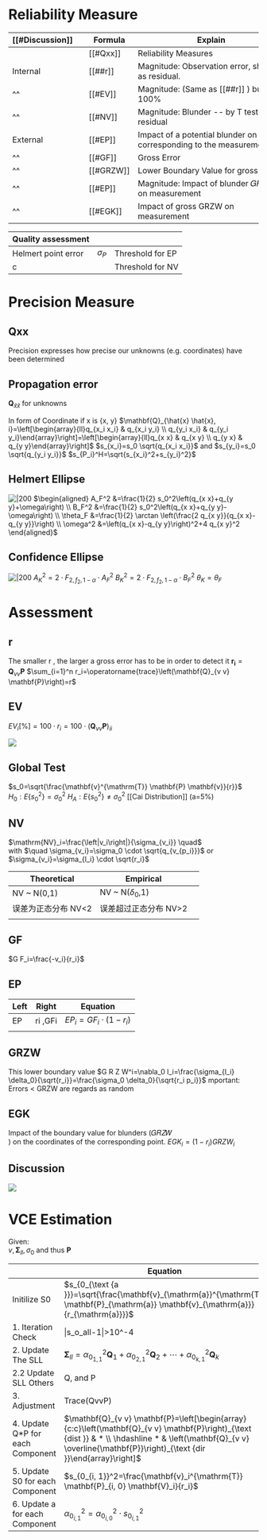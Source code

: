 
# Reliability Measure


|  [[#Discussion]]        |     | Formula            | Explain                                                                   | Calculation |           |
| -------- | --- | ------------------ | ------------------------------------------------------------------------- | ----------- | --------- |
|          |     |[[#Qxx]] | Reliability Measures                                                      |             |           |
| Internal |     | [[##r]]            | Magnitude: Observation error, shown as residual.                          | [[##r]]     | 0 -- 1    |
| ^^       |     | [[#EV]]            | Magnitude: (Same as [[##r]] ) but 100%                                    | [[#EV]]     | 0 -- 100% |
| ^^       |     | [[#NV]]            | Magnitude: Blunder -- by T test for residual                              | [[#NV]]     | 0,2,4     |
| External |     | [[#EP]]            | Impact of a potential blunder on a point corresponding to the measurement | [[#EP]]     |           |
| ^^       |     | [[#GF]]            | Gross Error                                                               | [[#GF]]     |           |
| ^^       |     | [[#GRZW]]          | Lower Boundary Value for gross error                                      | [[#GRZW]]   |           |
| ^^       |     | [[#EP]]            | Magnitude: Impact of blunder 𝐺𝐹 on measurement                            | [[#EP]]     |           |
| ^^       |     | [[#EGK]]           | Impact of gross GRZW on measurement                                       | [[#EGK]]    |           |

| Quality assessment  |            |                  |
| ------------------- | ---------- | ---------------- |
| Helmert point error | $\sigma_P$ | Threshold for EP |
| c                   |            | Threshold for NV |



# Precision Measure
## Qxx
Precision expresses how precise our unknowns (e.g. coordinates) have been determined
## Propagation error
$\mathbf{Q}_{\hat{x} \hat{x}}$ for unknowns

In form of Coordinate if x is {x, y}
$\mathbf{Q}_{\hat{x} \hat{x}, i}=\left[\begin{array}{ll}q_{x_i x_i} & q_{x_i y_i} \\ q_{y_i x_i} & q_{y_i y_i}\end{array}\right]=\left[\begin{array}{ll}q_{x x} & q_{x y} \\ q_{y x} & q_{y y}\end{array}\right]$
$s_{x_i}=s_0 \sqrt{q_{x_i x_i}}$ and $s_{y_i}=s_0 \sqrt{q_{y_i y_i}}$
$s_{P_i}^H=\sqrt{s_{x_i}^2+s_{y_i}^2}$

##  Helmert Ellipse
![\|200](https://i.imgur.com/YBQ5NVm.png)
$\begin{aligned} A_F^2 &=\frac{1}{2} s_0^2\left(q_{x x}+q_{y y}+\omega\right) \\ B_F^2 &=\frac{1}{2} s_0^2\left(q_{x x}+q_{y y}-\omega\right) \\ \theta_F &=\frac{1}{2} \arctan \left(\frac{2 q_{x y}}{q_{x x}-q_{y y}}\right) \\ \omega^2 &=\left(q_{x x}-q_{y y}\right)^2+4 q_{x y}^2 \end{aligned}$


## Confidence Ellipse
![\|200](https://i.imgur.com/SPpESd4.png)
$A_K^2=2 \cdot F_{2, f_2, 1-\alpha} \cdot A_F^2$
$B_K^2=2 \cdot F_{2, f_2, 1-\alpha} \cdot B_F^2$
$\theta_K=\theta_F$
 
# Assessment
## r
The smaller r , the larger a gross error has to be in order to detect it
$\mathbf{r_i}=\mathbf{Q}_{v v} \mathbf{P}$
$\sum_{i=1}^n r_i=\operatorname{trace}\left(\mathbf{Q}_{v v} \mathbf{P}\right)=r$
## EV
$E V_i[\%]=100 \cdot r_i=100 \cdot\left(\mathbf{Q}_{v v} \mathbf{P}\right)_{i i}$

![](https://i.imgur.com/oqZHxx6.png)
## Global Test
$s_0=\sqrt{\frac{\mathbf{v}^{\mathrm{T}} \mathbf{P} \mathbf{v}}{r}}$
$H_0: E\left\{s_0^2\right\}=\sigma_0^2$
$H_A: E\left\{s_0^2\right\} \neq \sigma_0^2$
[[Cai Distribution]] (a=5%)



## NV
$\mathrm{NV}_i=\frac{\left|v_i\right|}{\sigma_{v_i}} \quad$   
with $\quad \sigma_{v_i}=\sigma_0 \cdot \sqrt{q_{v_{p_i}}}$ or $\sigma_{v_i}=\sigma_{l_i} \cdot \sqrt{r_i}$ 

| Theoretical         | Empirical             |     |
| ------------------- | --------------------- | --- |
| NV ~ N(0,1)         | NV ~ N($\delta_0$,1)  |     |
| 误差为正态分布 NV<2 | 误差超过正态分布 NV>2 |     |
|                     |                       |     |

## GF
$G F_i=\frac{-v_i}{r_i}$

## EP

| Left | Right   | Equation                              |
| ---- | ------- | ------------------------------------- |
| EP   | ri ,GFi | $E P_i=G F_i \cdot\left(1-r_i\right)$ |
|      |         |                                       |




## GRZW
This lower boundary value
$G R Z W^i=\nabla_0 l_i=\frac{\sigma_{l_i} \delta_0}{\sqrt{r_i}}=\frac{\sigma_0 \delta_0}{\sqrt{r_i p_i}}$
mportant: Errors < GRZW are regards as random

## EGK
Impact of the boundary value for blunders (𝐺𝑅𝑍𝑊 ) on the coordinates of the corresponding point.
$E G K_i=\left(1-r_i\right) G R Z W_i$

## Discussion 
![](https://i.imgur.com/SJeuomk.png)

# VCE Estimation

Given:  
$v,\boldsymbol{\Sigma}_{l l}, \sigma_0$ and thus $\mathbf{P}$

|                                   | Equation                                                                                                                                                                                                                  |
| --------------------------------- | ------------------------------------------------------------------------------------------------------------------------------------------------------------------------------------------------------------------------- |
| Initilize S0                      | $s_{0_{\text {a }}}=\sqrt{\frac{\mathbf{v}_{\mathrm{a}}^{\mathrm{T}} \mathbf{P}_{\mathrm{a}} \mathbf{v}_{\mathrm{a}}}{r_{\mathrm{a}}}}$                                                                                   |
| 1. Iteration Check                | \|s_o_all-1\|>10^-4                                                                                                                                                                                                       |
| 2. Update The SLL                 | $\boldsymbol{\Sigma}_{l l}=\alpha_{0_{1,1}}^2 \mathbf{Q}_1+\alpha_{0_{2,1}}^2 \mathbf{Q}_2+\cdots+\alpha_{0_{k, 1}}^2 \mathbf{Q}_k$                                                                                       |
| 2.2 Update SLL Others             |  Q, and P                                                                                                                                                                                                                         |
| 3. Adjustment                     | Trace(QvvP)                                                                                                                                                                                                               |
| 4. Update Q\*P for each Component | $\mathbf{Q}_{v v} \mathbf{P}=\left[\begin{array}{c:c}\left(\mathbf{Q}_{v v} \mathbf{P}\right)_{\text {dist }} & * \\ \hdashline * & \left(\mathbf{Q}_{v v} \overline{\mathbf{P}}\right)_{\text {dir }}\end{array}\right]$ |
| 5. Update S0 for each Component   | $s_{0_{i, 1}}^2=\frac{\mathbf{v}_i^{\mathrm{T}} \mathbf{P}_{i, 0} \mathbf{V}_i}{r_i}$                                                                                                                                     |
| 6. Update a for each Component    | $\alpha_{0_{i, 1}}^2=\alpha_{0_{i, 0}}^2 \cdot s_{0_{i, 1}}^2$                                                                                                                                                            |

 
 